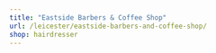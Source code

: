 ```yaml
---
title: "Eastside Barbers & Coffee Shop"
url: /leicester/eastside-barbers-and-coffee-shop/
shop: hairdresser
---
```

